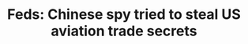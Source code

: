 ---
order: 4
title:  "Feds: Chinese spy tried to steal US aviation trade secrets"
authors: ["Michael Balsamo", "Angie Wang"]
categories:
    - story
    - video
link: https://apnews.com/95d58154c0664f1f999e4d26781afefd
redirect: true
photo:
    filename: chinese-spy.jpg
---